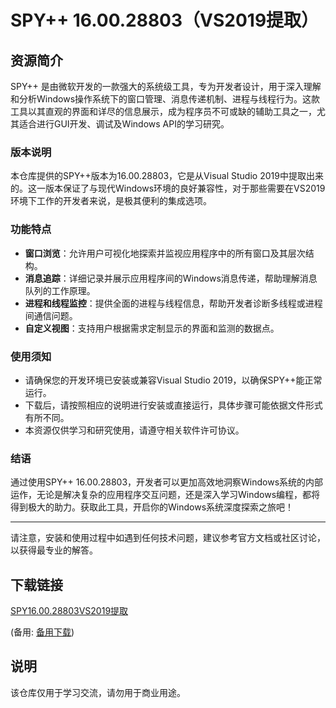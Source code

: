 # SPY++ 16.00.28803（VS2019提取）

## 资源简介

SPY++ 是由微软开发的一款强大的系统级工具，专为开发者设计，用于深入理解和分析Windows操作系统下的窗口管理、消息传递机制、进程与线程行为。这款工具以其直观的界面和详尽的信息展示，成为程序员不可或缺的辅助工具之一，尤其适合进行GUI开发、调试及Windows API的学习研究。

### 版本说明

本仓库提供的SPY++版本为16.00.28803，它是从Visual Studio 2019中提取出来的。这一版本保证了与现代Windows环境的良好兼容性，对于那些需要在VS2019环境下工作的开发者来说，是极其便利的集成选项。

### 功能特点

- **窗口浏览**：允许用户可视化地探索并监视应用程序中的所有窗口及其层次结构。
- **消息追踪**：详细记录并展示应用程序间的Windows消息传递，帮助理解消息队列的工作原理。
- **进程和线程监控**：提供全面的进程与线程信息，帮助开发者诊断多线程或进程间通信问题。
- **自定义视图**：支持用户根据需求定制显示的界面和监测的数据点。

### 使用须知

- 请确保您的开发环境已安装或兼容Visual Studio 2019，以确保SPY++能正常运行。
- 下载后，请按照相应的说明进行安装或直接运行，具体步骤可能依据文件形式有所不同。
- 本资源仅供学习和研究使用，请遵守相关软件许可协议。

### 结语

通过使用SPY++ 16.00.28803，开发者可以更加高效地洞察Windows系统的内部运作，无论是解决复杂的应用程序交互问题，还是深入学习Windows编程，都将得到极大的助力。获取此工具，开启你的Windows系统深度探索之旅吧！

---

请注意，安装和使用过程中如遇到任何技术问题，建议参考官方文档或社区讨论，以获得最专业的解答。

## 下载链接
[SPY16.00.28803VS2019提取](https://pan.quark.cn/s/cac07b33c5b0) 

(备用: [备用下载](https://pan.baidu.com/s/1TsYnVYpWsHDipkcWDIk62g?pwd=1234))

## 说明

该仓库仅用于学习交流，请勿用于商业用途。
